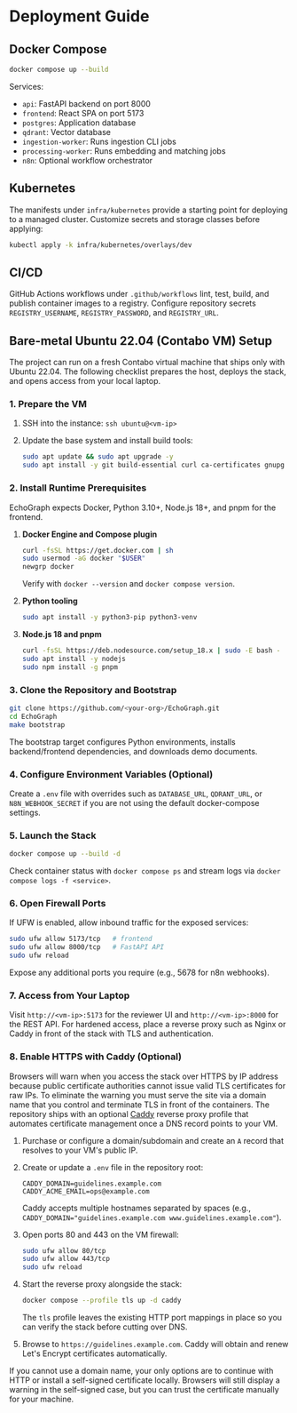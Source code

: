 # Deployment Guide

## Docker Compose

```bash
docker compose up --build
```

Services:

* `api`: FastAPI backend on port 8000
* `frontend`: React SPA on port 5173
* `postgres`: Application database
* `qdrant`: Vector database
* `ingestion-worker`: Runs ingestion CLI jobs
* `processing-worker`: Runs embedding and matching jobs
* `n8n`: Optional workflow orchestrator

## Kubernetes

The manifests under `infra/kubernetes` provide a starting point for deploying to a managed
cluster. Customize secrets and storage classes before applying:

```bash
kubectl apply -k infra/kubernetes/overlays/dev
```

## CI/CD

GitHub Actions workflows under `.github/workflows` lint, test, build, and publish container
images to a registry. Configure repository secrets `REGISTRY_USERNAME`, `REGISTRY_PASSWORD`, and
`REGISTRY_URL`.

## Bare-metal Ubuntu 22.04 (Contabo VM) Setup

The project can run on a fresh Contabo virtual machine that ships only with
Ubuntu 22.04. The following checklist prepares the host, deploys the stack, and
opens access from your local laptop.

### 1. Prepare the VM

1. SSH into the instance: `ssh ubuntu@<vm-ip>`
2. Update the base system and install build tools:

   ```bash
   sudo apt update && sudo apt upgrade -y
   sudo apt install -y git build-essential curl ca-certificates gnupg lsb-release
   ```

### 2. Install Runtime Prerequisites

EchoGraph expects Docker, Python 3.10+, Node.js 18+, and pnpm for the frontend.

1. **Docker Engine and Compose plugin**

   ```bash
   curl -fsSL https://get.docker.com | sh
   sudo usermod -aG docker "$USER"
   newgrp docker
   ```

   Verify with `docker --version` and `docker compose version`.

2. **Python tooling**

   ```bash
   sudo apt install -y python3-pip python3-venv
   ```

3. **Node.js 18 and pnpm**

   ```bash
   curl -fsSL https://deb.nodesource.com/setup_18.x | sudo -E bash -
   sudo apt install -y nodejs
   sudo npm install -g pnpm
   ```

### 3. Clone the Repository and Bootstrap

```bash
git clone https://github.com/<your-org>/EchoGraph.git
cd EchoGraph
make bootstrap
```

The bootstrap target configures Python environments, installs backend/frontend
dependencies, and downloads demo documents.

### 4. Configure Environment Variables (Optional)

Create a `.env` file with overrides such as `DATABASE_URL`, `QDRANT_URL`, or
`N8N_WEBHOOK_SECRET` if you are not using the default docker-compose settings.

### 5. Launch the Stack

```bash
docker compose up --build -d
```

Check container status with `docker compose ps` and stream logs via
`docker compose logs -f <service>`.

### 6. Open Firewall Ports

If UFW is enabled, allow inbound traffic for the exposed services:

```bash
sudo ufw allow 5173/tcp   # frontend
sudo ufw allow 8000/tcp   # FastAPI API
sudo ufw reload
```

Expose any additional ports you require (e.g., 5678 for n8n webhooks).

### 7. Access from Your Laptop

Visit `http://<vm-ip>:5173` for the reviewer UI and
`http://<vm-ip>:8000` for the REST API. For hardened access, place a reverse
proxy such as Nginx or Caddy in front of the stack with TLS and authentication.

### 8. Enable HTTPS with Caddy (Optional)

Browsers will warn when you access the stack over HTTPS by IP address because
public certificate authorities cannot issue valid TLS certificates for raw IPs.
To eliminate the warning you must serve the site via a domain name that you
control and terminate TLS in front of the containers. The repository ships with
an optional [Caddy](https://caddyserver.com/) reverse proxy profile that
automates certificate management once a DNS record points to your VM.

1. Purchase or configure a domain/subdomain and create an `A` record that
   resolves to your VM's public IP.
2. Create or update a `.env` file in the repository root:

   ```env
   CADDY_DOMAIN=guidelines.example.com
   CADDY_ACME_EMAIL=ops@example.com
   ```

   Caddy accepts multiple hostnames separated by spaces (e.g.,
   `CADDY_DOMAIN="guidelines.example.com www.guidelines.example.com"`).
3. Open ports 80 and 443 on the VM firewall:

   ```bash
   sudo ufw allow 80/tcp
   sudo ufw allow 443/tcp
   sudo ufw reload
   ```

4. Start the reverse proxy alongside the stack:

   ```bash
   docker compose --profile tls up -d caddy
   ```

   The `tls` profile leaves the existing HTTP port mappings in place so you can
   verify the stack before cutting over DNS.
5. Browse to `https://guidelines.example.com`. Caddy will obtain and renew
   Let's Encrypt certificates automatically.

If you cannot use a domain name, your only options are to continue with HTTP or
install a self-signed certificate locally. Browsers will still display a
warning in the self-signed case, but you can trust the certificate manually for
your machine.
